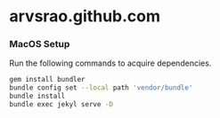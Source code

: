 # arvsrao.github.com


### MacOS Setup

Run the following commands to acquire dependencies.

```bash
gem install bundler
bundle config set --local path 'vendor/bundle'
bundle install
bundle exec jekyl serve -D
```